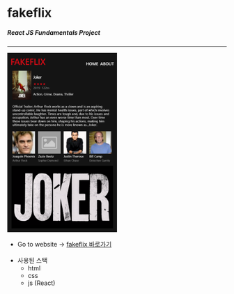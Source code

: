# fakeflix

##### React JS Fundamentals Project

---

<img src="https://github.com/bear-bear-bear/fakeflix/blob/master/src/image/preview.PNG" width="50%" style="margin: 0 auto;">

- Go to website → <a href="https://github.com/bear-bear-bear/fakeflix">fakeflix 바로가기</a>
  <br/><br/>
- 사용된 스택
  - html
  - css
  - js (React)
